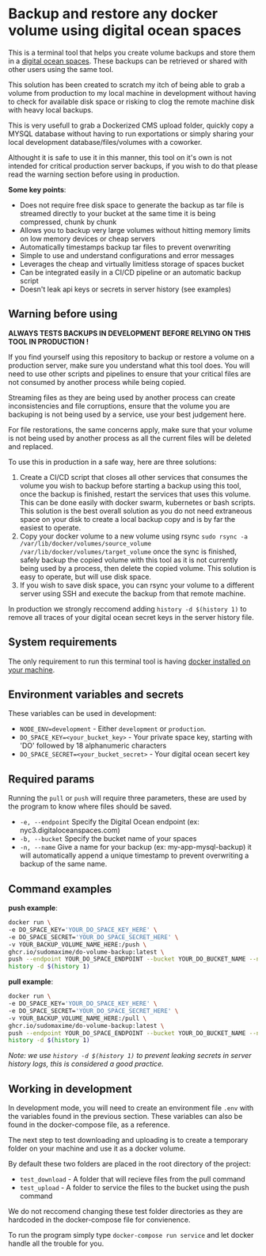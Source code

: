 # Backup and restore any docker volume using digital ocean spaces
This is a terminal tool that helps you create volume backups and store them in a
[digital ocean spaces](https://www.digitalocean.com/products/spaces). These backups can
be retrieved or shared with other users using the same tool.

This solution has been created to scratch my itch of being able to grab a volume from production to my
local machine in development without having to check for available disk space or risking to clog the
remote machine disk with heavy local backups.

This is very usefull to grab a Dockerized CMS upload folder, quickly copy a MYSQL database without having
to run exportations or simply sharing your local development database/files/volumes with a coworker.

Althought it is safe to use it in this manner, this tool on it's own is not intended for critical production server backups, 
if you wish to do that please read the warning section before using in production.

**Some key points**: 
* Does not require free disk space to generate the backup as tar file is streamed directly to your bucket at the same time it is being compressed, chunk by chunk
* Allows you to backup very large volumes without hitting memory limits on low memory devices or cheap servers
* Automatically timestamps backup tar files to prevent overwriting
* Simple to use and understand configurations and error messages
* Leverages the cheap and virtually limitless storage of spaces bucket
* Can be integrated easily in a CI/CD pipeline or an automatic backup script
* Doesn't leak api keys or secrets in server history (see examples)

## Warning before using
**ALWAYS TESTS BACKUPS IN DEVELOPMENT BEFORE RELYING ON THIS TOOL IN PRODUCTION !**

If you find yourself using this repository to backup or restore a volume on a production server, make sure you understand what this tool does. You will need to use other scripts and pipelines to ensure that your critical files are not consumed by another process while being copied.

Streaming files as they are being used by another process can create inconsistencies and file corruptions, ensure that the volume you are backuping is not being used by a service, use your best judgement here.

For file restorations, the same concerns apply, make sure that your volume is not being used by another process as all the current files will be deleted and replaced.

To use this in production in a safe way, here are three solutions:
1. Create a CI/CD script that closes all other services that consumes the volume you wish to backup before starting a backup using this tool, once the backup is finished, restart the services that uses this volume. This can be done easily with docker swarm, kubernetes or bash scripts. This solution is the best overall solution as you do not need extraneous space on your disk to create a local backup copy and is by far the easiest to operate.
2. Copy your docker volume to a new volume using rsync `sudo rsync -a /var/lib/docker/volumes/source_volume /var/lib/docker/volumes/target_volume` once the sync is finished, safely backup the copied volume with this tool as it is not currently being used by a process, then delete the copied volume. This solution is easy to operate, but will use disk space.
3. If you wish to save disk space, you can rsync your volume to a different server using SSH and execute the backup from that remote machine.

In production we strongly reccomend adding `history -d $(history 1)` to remove all traces of your digital ocean secret keys in the server history file.

## System requirements
The only requirement to run this terminal tool is having [docker installed on your machine](https://www.docker.com/).

## Environment variables and secrets
These variables can be used in development:
* `NODE_ENV=development` - Either `development` or `production`.
* `DO_SPACE_KEY=<your_bucket_key>` - Your private space key, starting with 'DO' followed by 18 alphanumeric characters
* `DO_SPACE_SECRET=<your_bucket_secret>` - Your digital ocean secert key

## Required params
Running the `pull` or `push` will require three parameters, these are used by the program to know where files should be saved.
* `-e, --endpoint` Specify the Digital Ocean endpoint (ex: nyc3.digitaloceanspaces.com)
* `-b, --bucket` Specify the bucket name of your spaces
* `-n, --name` Give a name for your backup (ex: my-app-mysql-backup) it will automatically append a unique timestamp to prevent overwriting a backup of the same name.

## Command examples
**push example**:
```bash
docker run \
-e DO_SPACE_KEY='YOUR_DO_SPACE_KEY_HERE' \
-e DO_SPACE_SECRET='YOUR_DO_SPACE_SECRET_HERE' \
-v YOUR_BACKUP_VOLUME_NAME_HERE:/push \
ghcr.io/sudomaxime/do-volume-backup:latest \
push --endpoint YOUR_DO_SPACE_ENDPOINT --bucket YOUR_DO_BUCKET_NAME --name YOUR_DESIRED_BACKUP_NAME; \
history -d $(history 1)
```

**pull example**:
```bash
docker run \
-e DO_SPACE_KEY='YOUR_DO_SPACE_KEY_HERE' \
-e DO_SPACE_SECRET='YOUR_DO_SPACE_SECRET_HERE' \
-v YOUR_BACKUP_VOLUME_NAME_HERE:/pull \
ghcr.io/sudomaxime/do-volume-backup:latest \
push --endpoint YOUR_DO_SPACE_ENDPOINT --bucket YOUR_DO_BUCKET_NAME --name YOUR_DESIRED_BACKUP_NAME; \
history -d $(history 1)
```

*Note: we use `history -d $(history 1)` to prevent leaking secrets in server history logs, this is considered a good practice.*

## Working in development
In development mode, you will need to create an environment file `.env` with the variables found in the previous section. These variables can also be found in the docker-compose file, as a reference.

The next step to test downloading and uploading is to create a temporary folder on your machine and use it as a docker volume.

By default these two folders are placed in the root directory of the project:
* `test_download` - A folder that will recieve files from the pull command
* `test_upload` - A folder to service the files to the bucket using the push command

We do not reccomend changing these test folder directories as they are hardcoded in the docker-compose file for convienence.

To run the program simply type `docker-compose run service` and let docker handle all the trouble for you.